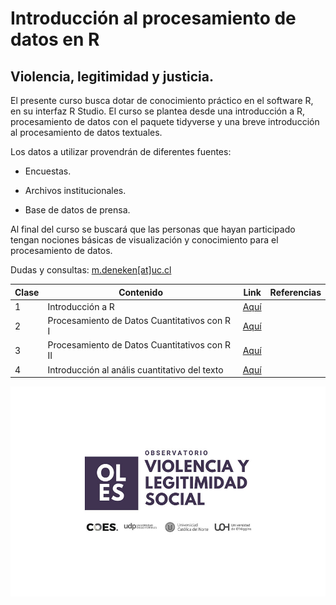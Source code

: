 # Introducción al procesamiento de datos en R

## Violencia, legitimidad y justicia.

El presente curso busca dotar de conocimiento práctico en el software R, en su interfaz R Studio. El curso se plantea desde una introducción a R, procesamiento de datos con el paquete tidyverse y una breve introducción al procesamiento de datos textuales.

Los datos a utilizar provendrán de diferentes fuentes:

-   Encuestas.

-   Archivos institucionales.

-   Base de datos de prensa.

Al final del curso se buscará que las personas que hayan participado tengan nociones básicas de visualización y conocimiento para el procesamiento de datos.

Dudas y consultas: [m.deneken[at]uc.cl](m.deneken@uc.cl)

| Clase | Contenido                                     | Link                                                    | Referencias |
|-----------------|----------------------|-----------------|-----------------|
| 1     | Introducción a R                              | [Aquí](https://matdknu.github.io/intro-r/clase1/clase1) |             |
| 2     | Procesamiento de Datos Cuantitativos con R I  | [Aquí](https://matdknu.github.io/intro-r/clase2/clase2) |             |
| 3     | Procesamiento de Datos Cuantitativos con R II | [Aquí](https://matdknu.github.io/intro-r/clase3/clase3) |             |
| 4     | Introducción al anális cuantitativo del texto | [Aquí](https://matdknu.github.io/intro-r/clase4/clase4) |             |

![](images/oles_ok.jpg)
